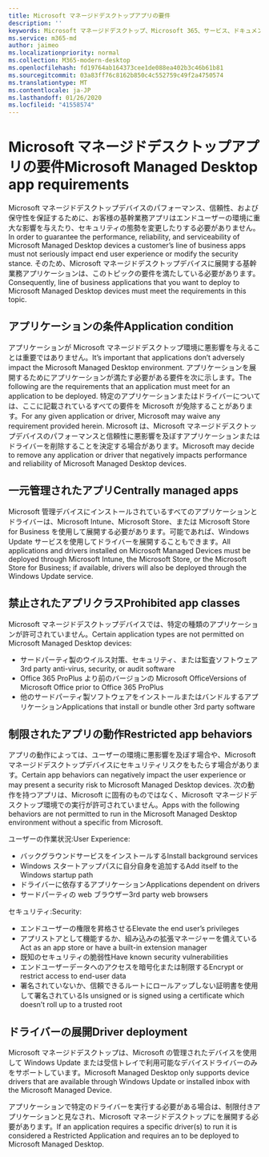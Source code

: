 ```yaml
---
title: Microsoft マネージドデスクトップアプリの要件
description: ''
keywords: Microsoft マネージドデスクトップ、Microsoft 365、サービス、ドキュメント
ms.service: m365-md
author: jaimeo
ms.localizationpriority: normal
ms.collection: M365-modern-desktop
ms.openlocfilehash: fd19764ab164373cee1de088ea402b3c46b61b81
ms.sourcegitcommit: 03a83ff76c8162b850c4c552759c49f2a4750574
ms.translationtype: MT
ms.contentlocale: ja-JP
ms.lasthandoff: 01/26/2020
ms.locfileid: "41558574"
---
```

# <a name="microsoft-managed-desktop-app-requirements"></a><span data-ttu-id="ecaeb-103">Microsoft マネージドデスクトップアプリの要件</span><span class="sxs-lookup"><span data-stu-id="ecaeb-103">Microsoft Managed Desktop app requirements</span></span>

<!--This topic is the target for aka.ms/app-req. This is aka link is used from EA agreement for MMD. do not delete.-->

<!--Application addendum -->
 
<span data-ttu-id="ecaeb-104">Microsoft マネージドデスクトップデバイスのパフォーマンス、信頼性、および保守性を保証するために、お客様の基幹業務アプリはエンドユーザーの環境に重大な影響を与えたり、セキュリティの態勢を変更したりする必要がありません。</span><span class="sxs-lookup"><span data-stu-id="ecaeb-104">In order to guarantee the performance, reliability, and serviceability of Microsoft Managed Desktop devices a customer’s line of business apps must not seriously impact end user experience or modify the security stance.</span></span> <span data-ttu-id="ecaeb-105">そのため、Microsoft マネージドデスクトップデバイスに展開する基幹業務アプリケーションは、このトピックの要件を満たしている必要があります。</span><span class="sxs-lookup"><span data-stu-id="ecaeb-105">Consequently, line of business applications that you want to deploy to Microsoft Managed Desktop devices must meet the requirements in this topic.</span></span>

## <a name="application-condition"></a><span data-ttu-id="ecaeb-106">アプリケーションの条件</span><span class="sxs-lookup"><span data-stu-id="ecaeb-106">Application condition</span></span>

<span data-ttu-id="ecaeb-107">アプリケーションが Microsoft マネージドデスクトップ環境に悪影響を与えることは重要ではありません。</span><span class="sxs-lookup"><span data-stu-id="ecaeb-107">It’s important that applications don’t adversely impact the Microsoft Managed Desktop environment.</span></span> <span data-ttu-id="ecaeb-108">アプリケーションを展開するためにアプリケーションが満たす必要がある要件を次に示します。</span><span class="sxs-lookup"><span data-stu-id="ecaeb-108">The following are the requirements that an application must meet for an application to be deployed.</span></span> <span data-ttu-id="ecaeb-109">特定のアプリケーションまたはドライバーについては、ここに記載されているすべての要件を Microsoft が免除することがあります。</span><span class="sxs-lookup"><span data-stu-id="ecaeb-109">For any given application or driver, Microsoft may waive any requirement provided herein.</span></span> <span data-ttu-id="ecaeb-110">Microsoft は、Microsoft マネージドデスクトップデバイスのパフォーマンスと信頼性に悪影響を及ぼすアプリケーションまたはドライバーを削除することを決定する場合があります。</span><span class="sxs-lookup"><span data-stu-id="ecaeb-110">Microsoft may decide to remove any application or driver that negatively impacts performance and reliability of Microsoft Managed Desktop devices.</span></span>

## <a name="centrally-managed-apps"></a><span data-ttu-id="ecaeb-111">一元管理されたアプリ</span><span class="sxs-lookup"><span data-stu-id="ecaeb-111">Centrally managed apps</span></span>

<span data-ttu-id="ecaeb-112">Microsoft 管理デバイスにインストールされているすべてのアプリケーションとドライバーは、Microsoft Intune、Microsoft Store、または Microsoft Store for Business を使用して展開する必要があります。可能であれば、Windows Update サービスを使用してドライバーを展開することもできます。</span><span class="sxs-lookup"><span data-stu-id="ecaeb-112">All applications and drivers installed on Microsoft Managed Devices must be deployed through Microsoft Intune, the Microsoft Store, or the Microsoft Store for Business; if available, drivers will also be deployed through the Windows Update service.</span></span> 

## <a name="prohibited-app-classes"></a><span data-ttu-id="ecaeb-113">禁止されたアプリクラス</span><span class="sxs-lookup"><span data-stu-id="ecaeb-113">Prohibited app classes</span></span>

<span data-ttu-id="ecaeb-114">Microsoft マネージドデスクトップデバイスでは、特定の種類のアプリケーションが許可されていません。</span><span class="sxs-lookup"><span data-stu-id="ecaeb-114">Certain application types are not permitted on Microsoft Managed Desktop devices:</span></span>
- <span data-ttu-id="ecaeb-115">サードパーティ製のウイルス対策、セキュリティ、または監査ソフトウェア</span><span class="sxs-lookup"><span data-stu-id="ecaeb-115">3rd party anti-virus, security, or audit software</span></span>
- <span data-ttu-id="ecaeb-116">Office 365 ProPlus より前のバージョンの Microsoft Office</span><span class="sxs-lookup"><span data-stu-id="ecaeb-116">Versions of Microsoft Office prior to Office 365 ProPlus</span></span>
- <span data-ttu-id="ecaeb-117">他のサードパーティ製ソフトウェアをインストールまたはバンドルするアプリケーション</span><span class="sxs-lookup"><span data-stu-id="ecaeb-117">Applications that install or bundle other 3rd party software</span></span>

## <a name="restricted-app-behaviors"></a><span data-ttu-id="ecaeb-118">制限されたアプリの動作</span><span class="sxs-lookup"><span data-stu-id="ecaeb-118">Restricted app behaviors</span></span>

<span data-ttu-id="ecaeb-119">アプリの動作によっては、ユーザーの環境に悪影響を及ぼす場合や、Microsoft マネージドデスクトップデバイスにセキュリティリスクをもたらす場合があります。</span><span class="sxs-lookup"><span data-stu-id="ecaeb-119">Certain app behaviors can negatively impact the user experience or may present a security risk to Microsoft Managed Desktop devices.</span></span> <span data-ttu-id="ecaeb-120">次の動作を持つアプリは、Microsoft に固有のものではなく、Microsoft マネージドデスクトップ環境での実行が許可されていません。</span><span class="sxs-lookup"><span data-stu-id="ecaeb-120">Apps with the following behaviors are not permitted to run in the Microsoft Managed Desktop environment without a specific  from Microsoft.</span></span>

<span data-ttu-id="ecaeb-121">ユーザーの作業状況:</span><span class="sxs-lookup"><span data-stu-id="ecaeb-121">User Experience:</span></span>
- <span data-ttu-id="ecaeb-122">バックグラウンドサービスをインストールする</span><span class="sxs-lookup"><span data-stu-id="ecaeb-122">Install background services</span></span>
- <span data-ttu-id="ecaeb-123">Windows スタートアップパスに自分自身を追加する</span><span class="sxs-lookup"><span data-stu-id="ecaeb-123">Add itself to the Windows startup path</span></span>
- <span data-ttu-id="ecaeb-124">ドライバーに依存するアプリケーション</span><span class="sxs-lookup"><span data-stu-id="ecaeb-124">Applications dependent on drivers</span></span>
- <span data-ttu-id="ecaeb-125">サードパーティの web ブラウザー</span><span class="sxs-lookup"><span data-stu-id="ecaeb-125">3rd party web browsers</span></span>

<span data-ttu-id="ecaeb-126">セキュリティ:</span><span class="sxs-lookup"><span data-stu-id="ecaeb-126">Security:</span></span>
- <span data-ttu-id="ecaeb-127">エンドユーザーの権限を昇格させる</span><span class="sxs-lookup"><span data-stu-id="ecaeb-127">Elevate the end user’s privileges</span></span>
- <span data-ttu-id="ecaeb-128">アプリストアとして機能するか、組み込みの拡張マネージャーを備えている</span><span class="sxs-lookup"><span data-stu-id="ecaeb-128">Act as an app store or have a built-in extension manager</span></span>
- <span data-ttu-id="ecaeb-129">既知のセキュリティの脆弱性</span><span class="sxs-lookup"><span data-stu-id="ecaeb-129">Have known security vulnerabilities</span></span>
- <span data-ttu-id="ecaeb-130">エンドユーザーデータへのアクセスを暗号化または制限する</span><span class="sxs-lookup"><span data-stu-id="ecaeb-130">Encrypt or restrict access to end-user data</span></span>
- <span data-ttu-id="ecaeb-131">署名されていないか、信頼できるルートにロールアップしない証明書を使用して署名されている</span><span class="sxs-lookup"><span data-stu-id="ecaeb-131">Is unsigned or is signed using a certificate which doesn’t roll up to a trusted root</span></span>


## <a name="driver-deployment"></a><span data-ttu-id="ecaeb-132">ドライバーの展開</span><span class="sxs-lookup"><span data-stu-id="ecaeb-132">Driver deployment</span></span>

<span data-ttu-id="ecaeb-133">Microsoft マネージドデスクトップは、Microsoft の管理されたデバイスを使用して Windows Update または受信トレイで利用可能なデバイスドライバーのみをサポートしています。</span><span class="sxs-lookup"><span data-stu-id="ecaeb-133">Microsoft Managed Desktop only supports device drivers that are available through Windows Update or installed inbox with the Microsoft Managed Device.</span></span> 

<span data-ttu-id="ecaeb-134">アプリケーションで特定のドライバーを実行する必要がある場合は、制限付きアプリケーションと見なされ、Microsoft マネージドデスクトップにを展開する必要があります。</span><span class="sxs-lookup"><span data-stu-id="ecaeb-134">If an application requires a specific driver(s) to run it is considered a Restricted Application and requires an  to be deployed to Microsoft Managed Desktop.</span></span> 

